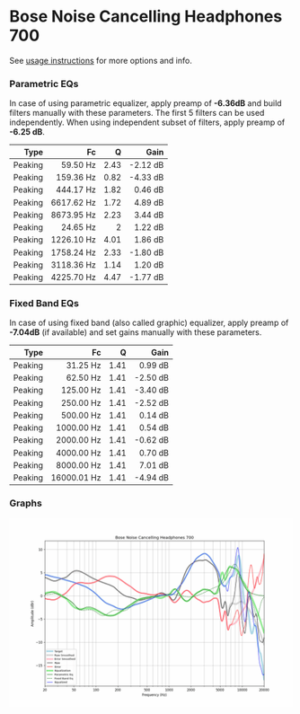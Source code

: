 # Bose Noise Cancelling Headphones 700
See [usage instructions](https://github.com/jaakkopasanen/AutoEq#usage) for more options and info.

### Parametric EQs
In case of using parametric equalizer, apply preamp of **-6.36dB** and build filters manually
with these parameters. The first 5 filters can be used independently.
When using independent subset of filters, apply preamp of **-6.25 dB**.

| Type    | Fc         |    Q | Gain     |
|--------:|-----------:|-----:|---------:|
| Peaking | 59.50 Hz   | 2.43 | -2.12 dB |
| Peaking | 159.36 Hz  | 0.82 | -4.33 dB |
| Peaking | 444.17 Hz  | 1.82 | 0.46 dB  |
| Peaking | 6617.62 Hz | 1.72 | 4.89 dB  |
| Peaking | 8673.95 Hz | 2.23 | 3.44 dB  |
| Peaking | 24.65 Hz   | 2    | 1.22 dB  |
| Peaking | 1226.10 Hz | 4.01 | 1.86 dB  |
| Peaking | 1758.24 Hz | 2.33 | -1.80 dB |
| Peaking | 3118.36 Hz | 1.14 | 1.20 dB  |
| Peaking | 4225.70 Hz | 4.47 | -1.77 dB |

### Fixed Band EQs
In case of using fixed band (also called graphic) equalizer, apply preamp of **-7.04dB**
(if available) and set gains manually with these parameters.

| Type    | Fc          |    Q | Gain     |
|--------:|------------:|-----:|---------:|
| Peaking | 31.25 Hz    | 1.41 | 0.99 dB  |
| Peaking | 62.50 Hz    | 1.41 | -2.50 dB |
| Peaking | 125.00 Hz   | 1.41 | -3.40 dB |
| Peaking | 250.00 Hz   | 1.41 | -2.52 dB |
| Peaking | 500.00 Hz   | 1.41 | 0.14 dB  |
| Peaking | 1000.00 Hz  | 1.41 | 0.54 dB  |
| Peaking | 2000.00 Hz  | 1.41 | -0.62 dB |
| Peaking | 4000.00 Hz  | 1.41 | 0.70 dB  |
| Peaking | 8000.00 Hz  | 1.41 | 7.01 dB  |
| Peaking | 16000.01 Hz | 1.41 | -4.94 dB |

### Graphs
![](./Bose%20Noise%20Cancelling%20Headphones%20700.png)